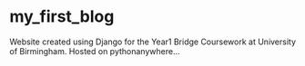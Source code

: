 # my_first_blog

Website created using Django for the Year1 Bridge Coursework at University of Birmingham.
Hosted on pythonanywhere...
